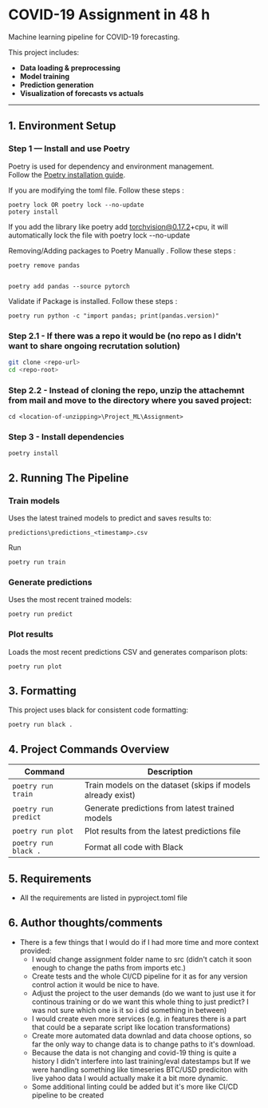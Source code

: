 # COVID-19 Assignment in 48 h

Machine learning pipeline for COVID-19 forecasting.

This project includes:
- **Data loading & preprocessing**
- **Model training** 
- **Prediction generation**
- **Visualization of forecasts vs actuals**

---

## 1. Environment Setup

### Step 1 — Install and use Poetry
Poetry is used for dependency and environment management.  
Follow the [Poetry installation guide](https://python-poetry.org/docs/#installation).


If you are modifying the toml file. Follow these steps :
```
poetry lock OR poetry lock --no-update
potery install
```
If you add the library like poetry add torchvision@0.17.2+cpu, it will automatically lock the file with poetry lock --no-update


Removing/Adding packages to Poetry Manually . Follow these steps :

```
poetry remove pandas


poetry add pandas --source pytorch
```


Validate if Package is installed. Follow these steps :
```
poetry run python -c "import pandas; print(pandas.version)"
```





### Step 2.1 - If there was a repo it would be (no repo as I didn't want to share ongoing recrutation solution)
```bash
git clone <repo-url>
cd <repo-root>
```

### Step 2.2 - Instead of cloning the repo, unzip the attachemnt from mail and move to the directory where you saved project:
```
cd <location-of-unzipping>\Project_ML\Assignment>
```

### Step 3 - Install dependencies 

```
poetry install
```

## 2. Running The Pipeline

### Train models
Uses the latest trained models to predict and saves results to:
```
predictions\predictions_<timestamp>.csv
```
Run
```
poetry run train
```

### Generate predictions
Uses the most recent trained models:
```
poetry run predict
```

### Plot results
Loads the most recent predictions CSV and generates comparison plots:

```
poetry run plot
```

## 3. Formatting
This project uses black for consistent code formatting:
```
poetry run black .
```
## 4. Project Commands Overview
| Command                      | Description                                                 |
| ---------------------------- | ----------------------------------------------------------- |
| `poetry run train`           | Train models on the dataset (skips if models already exist) |
| `poetry run predict`         | Generate predictions from latest trained models             |       |
| `poetry run plot`            | Plot results from the latest predictions file               |
| `poetry run black .`         | Format all code with Black                                  |
## 5. Requirements

- All the requirements are listed in pyproject.toml file

## 6. Author thoughts/comments
- There is a few things that I would do if I had more time and more context provided:
    - I would change assignment folder name to src (didn't catch it soon enough to change the paths from imports etc.)
    - Create tests and the whole CI/CD pipeline for it as for any version control action it would be nice to have.
    - Adjust the project to the user demands (do we want to just use it for continous training or do we want this whole thing to just predict? I was not sure which one is it so i did something in between)
    - I would create even more services (e.g. in features there is a part that could be a separate script like location transformations)
    - Create more automated data downlad and data choose options, so far the only way to change data is to change paths to it's download.
    - Because the data is not changing and covid-19 thing is quite a history I didn't interfere into last training/eval datestamps but If we were handling something like timeseries BTC/USD prediciton with live yahoo data I would actually make it a bit more dynamic.
    - Some additional linting could be added but it's more like CI/CD pipeline to be created 
